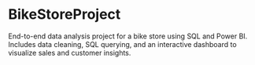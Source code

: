 # BikeStoreProject
End-to-end data analysis project for a bike store using SQL and Power BI. Includes data cleaning, SQL querying, and an interactive dashboard to visualize sales and customer insights.
